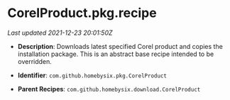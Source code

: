 # CorelProduct.pkg.recipe

_Last updated 2021-12-23 20:01:50Z_

- **Description**: Downloads latest specified Corel product and copies the installation package. This is an abstract base recipe intended to be overridden.

- **Identifier**: `com.github.homebysix.pkg.CorelProduct`

- **Parent Recipes**: `com.github.homebysix.download.CorelProduct`
